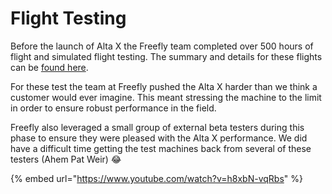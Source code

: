 # Flight Testing

Before the launch of Alta X the Freefly team completed over 500 hours of flight and simulated flight testing.  The summary and details for these flights can be [found here](https://drive.google.com/open?id=1U8e_XQAABZtwCcu1WQMT0Hj9cCPUEaBiS4saH9bgJpM).

For these test the team at Freefly pushed the Alta X harder than we think a customer would ever imagine.  This meant stressing the machine to the limit in order to ensure robust performance in the field.  

Freefly also leveraged a small group of external beta testers during this phase to ensure they were pleased with the Alta X performance.  We did have a difficult time getting the test machines back from several of these testers \(Ahem Pat Weir\) 😂

{% embed url="https://www.youtube.com/watch?v=h8xbN-vqRbs" %}







